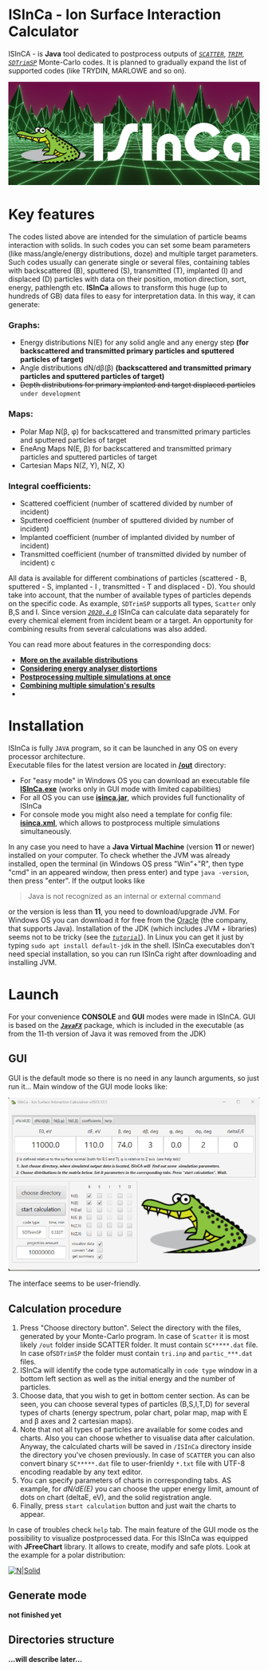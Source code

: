 # ISInCa - Ion Surface Interaction Calculator

ISInCA - is **Java** tool dedicated to postprocess outputs of *[`SCATTER`](https://www.sciencedirect.com/science/article/pii/S0042207X00001366)*, *[`TRIM`](http://www.srim.org/)*, *[`SDTrimSP`](https://pure.mpg.de/rest/items/item_3026474_2/component/file_3026477/content)* Monte-Carlo codes. It is planned to gradually expand the list of supported codes (like TRYDIN, MARLOWE and so on).

![header](https://github.com/mauveferret/ISInCa/blob/master/docs/pics/header.png?raw=true)

 
# Key features

 The codes listed above are intended for the simulation of  particle beams interaction with solids. 
 In such codes you can set some beam parameters (like mass/angle/energy distributions, doze) and 
 multiple target parameters. Such codes usually can generate single or several files, containing tables 
 with backscattered (B), sputtered (S), transmitted (T), implanted (I) and displaced (D) particles with 
 data on their position, motion direction, sort, energy, pathlength etc. **ISInCa** allows to transform 
 this huge (up to hundreds of GB) data files to easy for interpretation data. 
 In this way, it can generate:

### **Graphs:**
 - Energy distributions N(E) for any solid angle and any energy step 
**(for backscattered and transmitted primary particles and sputtered particles of target)**
 - Angle distributions dN/dβ(β) **(backscattered and transmitted primary particles and sputtered particles of target)**
 - ~~Depth distributions for primary implanted and target displaced particles~~ `under development`
 
### **Maps:**
 - Polar Map N(β, φ) for backscattered and transmitted primary particles and sputtered particles of target
 - EneAng Maps N(E, β) for backscattered and transmitted primary particles and sputtered particles of target
 - Cartesian Maps N(Z, Y), N(Z, X)

### **Integral coefficients:**
   - Scattered coefficient (number of scattered divided by number of incident)
   - Sputtered coefficient (number of sputtered divided by number of incident)
   - Implanted coefficient (number of implanted divided by number of incident)
   - Transmitted coefficient (number of transmitted divided by number of incident)
c

All data is available for different combinations of particles (scattered - B, sputtered - S, implanted - I ,
transmitted - T  and displaced - D). You should take into account, that the number of available types of particles
depends on the specific code. As example, `SDTrimSP` supports all types, `Scatter` only B,S and I.
Since version *[`2020.4.0`](https://github.com/mauveferret/ISInCa/commit/d3d1506027f252289089755e8020599890d4b4ca)* ISInCa can calculate data separately for every chemical element from incident beam or a target. 
An opportunity for combining results from several calculations was also added.

You can read more about features in the corresponding docs:

 - **[More on the available distributions](https://github.com/mauveferret/ISInCa/tree/master/docs/distributions.md)**
 -  **[Considering energy analyser distortions](https://github.com/mauveferret/ISInCa/tree/master/docs/spectra_distortions.md)**
 -  **[Postprocessing multiple simulations at once](https://github.com/mauveferret/ISInCa/tree/master/docs/console_mode.md)**
 -  **[Combining multiple simulation's results](https://github.com/mauveferret/ISInCa/tree/master/docs/simulations_combination.md)**
 - 

# Installation
ISInCa is fully `JAVA`  program, so it can be launched in any OS on every processor architecture.  
Executable files for the latest version are located in **[/out](https://github.com/mauveferret/ISInCa/tree/master/out)** directory:
- For "easy mode" in Windows OS you can download an executable file **[ISInCa.exe](https://github.com/mauveferret/ISInCa/blob/master/out/ISInCa.exe)** (works only in GUI mode  with limited capabilities)
- For all OS you can use **[isinca.jar](https://github.com/mauveferret/ISInCa/blob/master/out/ISInCa.jar)**, which provides full functionality of ISInCa
- For console mode you might also need a template for config file: **[isinca.xml](https://github.com/mauveferret/ISInCa/blob/master/out/isinca.xml)**, which allows to postprocess multiple simulations simultaneously.

In any case you need to have a **Java Virtual Machine** (version **11** or newer) installed on your computer. To check whether the JVM was already installed, open the terminal (in Windows OS press "Win"+"R", then type "cmd" in an appeared window, then press enter) and type `java -version`, then press "enter". If the output looks like 
> Java is not recognized as an internal or external command

or the version is less than **11**, you need to download/upgrade JVM. For Windows OS you can  download it for free  from the [Oracle](https://www.oracle.com/java/technologies/javase-jdk11-downloads.html) (the company, that supports Java). 
Installation of the JDK (which includes JVM + libraries) seems not to be tricky (see the *[`tutorial`](https://docs.oracle.com/javase/9/install/installation-jdk-and-jre-microsoft-windows-platforms.htm#JSJIG-GUID-2B9D2A17-176B-4BC8-AE2D-FD884161C958)*). 
In Linux you can get it just by typing `sudo apt install default-jdk` in the shell. 
ISInCa executables don't need special installation, so you can run ISInCa right after downloading and installing JVM.

# Launch

For your convenience **CONSOLE** and **GUI** modes were made in ISInCA. GUI is based on the ***[`JavaFX`](https://openjfx.io/)*** package, which is included in the executable (as from the 11-th version of Java it was removed from the JDK)

## GUI

GUI is the default mode so there is no need in any launch arguments, so just run it... Main window of the GUI mode looks like:

![gui](https://github.com/mauveferret/ISInCa/blob/master/docs/pics/gui_main.png?raw=true)

The interface seems to be user-friendly.

## Calculation procedure

1. Press "Choose directory button". Select the directory with the files, generated by your Monte-Carlo program. In case of `Scatter` it is most likely `/out`  folder inside SCATTER folder. It must contain 
`SC*****.dat` file. In case of`SDTrimSP` the folder must contain `tri.inp` and `partic_***.dat` files. 
2. ISInCa  will identify the code type automatically in `code type` window in a bottom left section as well as the initial energy and the number of particles.
3. Choose data, that you wish to get in bottom center section. As can be seen, you can choose several types of particles (B,S,I,T,D) 
for several types of charts (energy spectrum, polar chart, polar map,  map with E and β axes and 2 cartesian maps).
4. Note that not all types of particles are available for some codes and charts. Also you can choose whether to visualise data after calculation. Anyway, the calculated charts will be saved in `/ISInCa` directory inside the directory you've chosen previously. In case of `SCATTER` you can also convert binary `SC*****.dat` file to user-frienldy `*.txt` file with UTF-8 encoding readable by any text editor.
5. You can specify parameters of charts in corresponding tabs. AS example, for *dN/dE(E)* you can choose the upper energy limit, amount of dots on chart (deltaE, eV), and the solid registration angle.
6. Finally, press `start calculation` button and just wait  the charts to appear.

In case of troubles check `help` tab. 
The main feature of the GUI mode os the possibility to visualize postprocessed data. For this ISInCa was equipped with **JFreeChart** library. It allows to create, modify and safe plots. Look at the example for a polar distribution:

[![N|Solid](https://i.ibb.co/Ykvbk2N/10-10-2020-180630.png)](https://github.com/mauveferret)



## Generate mode

**not finished yet**

## Directories structure

**...will describe later...** 
